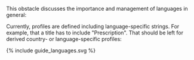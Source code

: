 This obstacle discusses the importance and management of languages in general:

Currently, profiles are defined including language-specific strings.
For example, that a title has to include "Prescription".
That should be left for derived country- or language-specific profiles:

<div width="500px">
{% include guide_languages.svg %}
</div>
